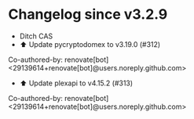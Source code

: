 # Changelog since v3.2.9
- Ditch CAS 
- ⬆️ Update pycryptodomex to v3.19.0 (#312)

Co-authored-by: renovate[bot] <29139614+renovate[bot]@users.noreply.github.com> 
- ⬆️ Update plexapi to v4.15.2 (#313)

Co-authored-by: renovate[bot] <29139614+renovate[bot]@users.noreply.github.com> 
